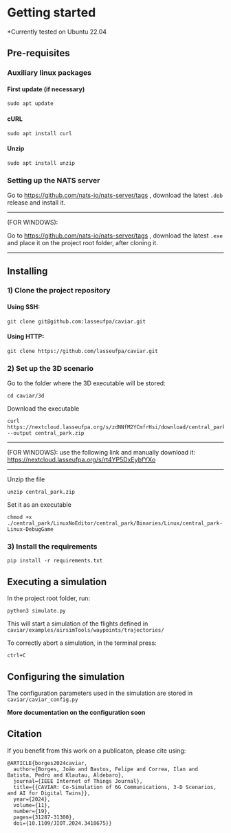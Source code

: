 # Getting started

\*Currently tested on Ubuntu 22.04

## Pre-requisites

### Auxiliary linux packages

#### First update (if necessary)

    sudo apt update

#### cURL

    sudo apt install curl

#### Unzip

    sudo apt install unzip

### Setting up the NATS server

Go to https://github.com/nats-io/nats-server/tags , download the latest `.deb` release and install it.

---

(FOR WINDOWS):

Go to https://github.com/nats-io/nats-server/tags , download the latest `.exe` and place it on the project root folder, after cloning it.

---

## Installing

### 1) Clone the project repository

#### Using SSH:

    git clone git@github.com:lasseufpa/caviar.git

#### Using HTTP:

    git clone https://github.com/lasseufpa/caviar.git

### 2) Set up the 3D scenario

Go to the folder where the 3D executable will be stored:

```
cd caviar/3d
```

Download the executable

```
curl https://nextcloud.lasseufpa.org/s/zdNNfM2YCmfrHsi/download/central_park.zip --output central_park.zip

```

---

(FOR WINDOWS): use the following link and manually download it:
https://nextcloud.lasseufpa.org/s/rt4YP5DxEybfYXo

---

Unzip the file

```
unzip central_park.zip
```

Set it as an executable

    chmod +x ./central_park/LinuxNoEditor/central_park/Binaries/Linux/central_park-Linux-DebugGame

### 3) Install the requirements

    pip install -r requirements.txt

## Executing a simulation

In the project root folder, run:

    python3 simulate.py

This will start a simulation of the flights defined in `caviar/examples/airsimTools/waypoints/trajectories/`

To correctly abort a simulation, in the terminal press:

    ctrl+C

## Configuring the simulation

The configuration parameters used in the simulation are stored in `caviar/caviar_config.py`

**More documentation on the configuration soon**

## Citation

If you benefit from this work on a publicaton, please cite using:

```
@ARTICLE{borges2024caviar,
  author={Borges, João and Bastos, Felipe and Correa, Ilan and Batista, Pedro and Klautau, Aldebaro},
  journal={IEEE Internet of Things Journal},
  title={{CAVIAR: Co-Simulation of 6G Communications, 3-D Scenarios, and AI for Digital Twins}},
  year={2024},
  volume={11},
  number={19},
  pages={31287-31300},
  doi={10.1109/JIOT.2024.3418675}}
```
